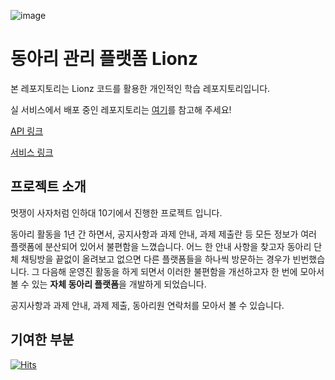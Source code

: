 ![image](https://github.com/YeKim1/lionz_study/assets/94509287/1938b42e-e235-4b63-aff2-331fdb452ed4)


# 동아리 관리 플랫폼 Lionz

본 레포지토리는 Lionz 코드를 활용한 개인적인 학습 레포지토리입니다.

실 서비스에서 배포 중인 레포지토리는 [여기](https://github.com/lionz-11/lionz_be)를 참고해 주세요!

[API 링크](https://lionz.kro.kr/swagger-ui/index.html#/)

[서비스 링크](https://lionz-inha.pages.dev/) 

## 프로젝트 소개

멋쟁이 사자처럼 인하대 10기에서 진행한 프로젝트 입니다.

동아리 활동을 1년 간 하면서, 공지사항과 과제 안내, 과제 제출란 등 모든 정보가 여러 플랫폼에 분산되어 있어서 불편함을 느꼈습니다. 어느 한 안내 사항을 찾고자 동아리 단체 채팅방을 끝없이 올려보고 없으면 다른 플랫폼들을 하나씩 방문하는 경우가 빈번했습니다. 그 다음해 운영진 활동을 하게 되면서 이러한 불편함을 개선하고자 한 번에 모아서 볼 수 있는 **자체 동아리 플랫폼**을 개발하게 되었습니다.

공지사항과 과제 안내, 과제 제출, 동아리원 연락처를 모아서 볼 수 있습니다. 


## 기여한 부분


[![Hits](https://hits.seeyoufarm.com/api/count/incr/badge.svg?url=https%3A%2F%2Fgithub.com%2Fgjbae1212%2Fhit-counter&count_bg=%23000000&title_bg=%23FF9F1B&icon=&icon_color=%23E7E7E7&title=hit&edge_flat=false)](https://hits.seeyoufarm.com)
